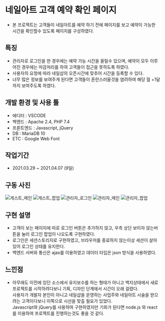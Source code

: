 # 네일아트 고객 예약 확인 페이지
- 본 프로젝트는 고객들이 네일아트를 예약 하기 전에 페이지를 보고 예약이 가능한 시간을 확인할수 있도록 페이지를 구성하였다.

## 특징
- 관리자로 로그인을 한 경우에는 예약 가능 시간을 올릴수 있으며, 예약이 모두 이루어진 경우에는 마감처리를 하여 고객들이 접근을 못하도록 하였다.
- 사용자의 요청에 따라 네일샵의 오픈시간에 맞추어 시간을 등록할 수 있다.
- 너무 많은 정보를 보여주게 된다면 고객들이 혼란스러울것을 염려하여 해당 월 +1달까지 보여주도록 하였다.

## 개발 환경 및 사용 툴
- 에디터 : VSCODE
- 백엔드 : Apache 2.4, PHP 7.4
- 프론트엔드 : Javascript, jQuery
- DB : MariaDB 10
- ETC : Google Web Font

## 작업기간
- 2021.03.29 ~ 2021.04.07 (9일)

## 구동 사진
![게스트_메인](https://user-images.githubusercontent.com/62881936/113835009-79efa780-97c6-11eb-960e-f69e17fec670.jpg)
![게스트_팝업](https://user-images.githubusercontent.com/62881936/113835012-7b20d480-97c6-11eb-8445-6d32148f79be.jpg)
![관리자_로그인](https://user-images.githubusercontent.com/62881936/113835014-7b20d480-97c6-11eb-9d23-aca890a7965d.jpg)
![관리자_메인](https://user-images.githubusercontent.com/62881936/113835016-7bb96b00-97c6-11eb-843e-8f3490dd4afa.jpg)
![관리자_팝업](https://user-images.githubusercontent.com/62881936/113835018-7bb96b00-97c6-11eb-96c8-a0a81258e645.jpg)

## 구현 설명
- 고객이 보는 페이지에 따로 로그인 버튼은 추가하지 않고, 우측 상단 보이자 않는버튼을 눌러 로그인 팝업이 나오도록 구현하였다.
- 로그인은 세션스토리지로 구현하였고, 브라우저를 종료하지 않는이상 세션이 살아있어 로그인 상태를 유지한다.
- 백엔드 서버와 통신은 ajax를 이용하였고 데이터 타입은 json 방식을 사용하였다.

## 느낀점
- 아무래도 이전에 있던 소스에서 유지보수를 하는 형태가 아니고 백지상태에서 새로 프로젝트를 시작하려다보니 기획, 디자인 단계에서 시간이 오래 걸렸다.<br>
사용자가 개발자 본인이 아니고 네일샵을 운영하는 사업주와 네일아트 시술을 받으려는 고객이다보니 이쪽으로 시선을 맞출 필요가 있었다. <br>
Javascript와 jQuery를 사용하여 구현하였지만 기회가 된다면 node.js 와 react를 이용하여 프로젝트를 진행하는것도 좋을 것 같다.
